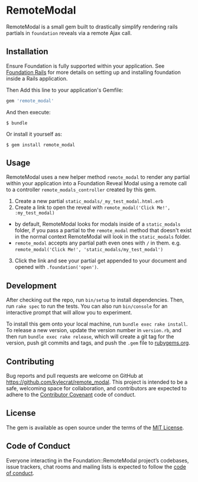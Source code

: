 # RemoteModal

RemoteModal is a small gem built to drastically simplify rendering rails partials in `foundation` reveals via a remote Ajax call.

## Installation

Ensure Foundation is fully supported within your application. See [Foundation Rails](https://github.com/zurb/foundation-rails) for more details on setting up and installing foundation inside a Rails application.

Then Add this line to your application's Gemfile:

```ruby
gem 'remote_modal'
```

And then execute:

    $ bundle

Or install it yourself as:

    $ gem install remote_modal

## Usage

RemoteModal uses a new helper method `remote_modal` to render any partial within your application into a Foundation Reveal Modal using a remote call to a controller `remote_modals_controller` created by this gem.

1. Create a new partial `static_modals/_my_test_modal.html.erb`
2. Create a link to open the reveal with `remote_modal('Click Me!', :my_test_modal)`
  * by default, RemoteModal looks for modals inside of a `static_modals` folder, if you pass a partial to the `remote_modal` method that doesn't exist in the normal context RemoteModal will look in the `static_modals` folder.
  * `remote_modal` accepts any partial path even ones with `/` in them. e.g. `remote_modal('Click Me!', 'static_modals/my_test_modal')`
3. Click the link and see your partial get appended to your document and opened with `.foundation('open')`.

## Development

After checking out the repo, run `bin/setup` to install dependencies. Then, run `rake spec` to run the tests. You can also run `bin/console` for an interactive prompt that will allow you to experiment.

To install this gem onto your local machine, run `bundle exec rake install`. To release a new version, update the version number in `version.rb`, and then run `bundle exec rake release`, which will create a git tag for the version, push git commits and tags, and push the `.gem` file to [rubygems.org](https://rubygems.org).

## Contributing

Bug reports and pull requests are welcome on GitHub at https://github.com/kylecrat/remote_modal. This project is intended to be a safe, welcoming space for collaboration, and contributors are expected to adhere to the [Contributor Covenant](http://contributor-covenant.org) code of conduct.

## License

The gem is available as open source under the terms of the [MIT License](https://opensource.org/licenses/MIT).

## Code of Conduct

Everyone interacting in the Foundation::RemoteModal project’s codebases, issue trackers, chat rooms and mailing lists is expected to follow the [code of conduct](https://github.com/kylecrat/remote_modal/blob/master/CODE_OF_CONDUCT.md).
